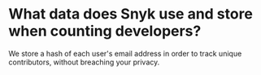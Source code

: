 # What data does Snyk use and store when counting developers?

We store a hash of each user's email address in order to track unique contributors, without breaching your privacy.

